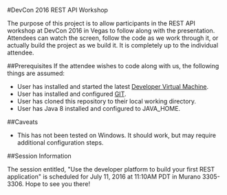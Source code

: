 #DevCon 2016 REST API Workshop

The purpose of this project is to allow participants in the REST API workshop at DevCon 2016 in Vegas to follow along with the presentation. Attendees can watch the screen, follow the code as we work through it, or actually build the project as we build it. It is completely up to the individual attendee.

##Prerequisites
If the attendee wishes to code along with us, the following things are assumed:
*	User has installed and started the latest <a href="https://community.blackboard.com/docs/DOC-1649" target="_blank">Developer Virtual Machine</a>.
*	User has installed and configured <a href="https://git-scm.com/downloads" target="_blank">GIT</a>.
*	User has cloned this repository to their local working directory.
* 	User has Java 8 installed and configured to JAVA_HOME.

##Caveats
*	This has not been tested on Windows. It should work, but may require additional configuration steps.

##Session Information

The session entitled, "Use the developer platform to build your first REST application" is scheduled for July 11, 2016 at 11:10AM PDT in Murano 3305-3306. Hope to see you there!
